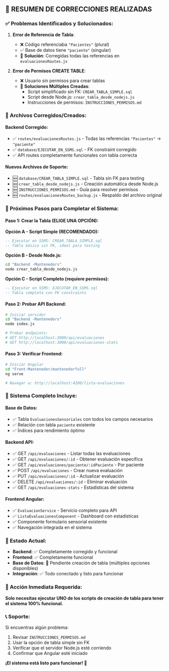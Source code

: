 ## 🚀 RESUMEN DE CORRECCIONES REALIZADAS

### ✅ Problemas Identificados y Solucionados:

1. **Error de Referencia de Tabla**: 
   - ❌ Código referenciaba `"Pacientes"` (plural)
   - ✅ Base de datos tiene `"paciente"` (singular)
   - 🔧 **Solución**: Corregidas todas las referencias en `evaluacionesRoutes.js`

2. **Error de Permisos CREATE TABLE**:
   - ❌ Usuario sin permisos para crear tablas
   - 🔧 **Soluciones Múltiples Creadas**:
     - Script simplificado sin FK: `CREAR_TABLA_SIMPLE.sql`
     - Script desde Node.js: `crear_tabla_desde_nodejs.js`
     - Instrucciones de permisos: `INSTRUCCIONES_PERMISOS.md`

### 📁 Archivos Corregidos/Creados:

#### Backend Corregido:
- ✅ `routes/evaluacionesRoutes.js` - Todas las referencias `"Pacientes"` → `"paciente"`
- ✅ `database/EJECUTAR_EN_SSMS.sql` - FK constraint corregido
- ✅ API routes completamente funcionales con tabla correcta

#### Nuevos Archivos de Soporte:
- 🆕 `database/CREAR_TABLA_SIMPLE.sql` - Tabla sin FK para testing
- 🆕 `crear_tabla_desde_nodejs.js` - Creación automática desde Node.js
- 🆕 `INSTRUCCIONES_PERMISOS.md` - Guía para resolver permisos
- 🆕 `routes/evaluacionesRoutes_backup.js` - Respaldo del archivo original

### 🎯 Próximos Pasos para Completar el Sistema:

#### Paso 1: Crear la Tabla (ELIGE UNA OPCIÓN):

**Opción A - Script Simple (RECOMENDADO):**
```sql
-- Ejecutar en SSMS: CREAR_TABLA_SIMPLE.sql
-- Tabla básica sin FK, ideal para testing
```

**Opción B - Desde Node.js:**
```bash
cd "Backend -Mantenedors"
node crear_tabla_desde_nodejs.js
```

**Opción C - Script Completo (requiere permisos):**
```sql
-- Ejecutar en SSMS: EJECUTAR_EN_SSMS.sql
-- Tabla completa con FK constraints
```

#### Paso 2: Probar API Backend:
```bash
# Iniciar servidor
cd "Backend -Mantenedors"
node index.js

# Probar endpoints:
# GET http://localhost:3000/api/evaluaciones
# GET http://localhost:3000/api/evaluaciones-stats
```

#### Paso 3: Verificar Frontend:
```bash
# Iniciar Angular
cd "Front-Mantenedor/mantenedorfull"
ng serve

# Navegar a: http://localhost:4200/lista-evaluaciones
```

### 🔧 Sistema Completo Incluye:

#### Base de Datos:
- ✅ Tabla `EvaluacionesSensoriales` con todos los campos necesarios
- ✅ Relación con tabla `paciente` existente
- ✅ Índices para rendimiento óptimo

#### Backend API:
- ✅ GET `/api/evaluaciones` - Listar todas las evaluaciones
- ✅ GET `/api/evaluaciones/:id` - Obtener evaluación específica
- ✅ GET `/api/evaluaciones/paciente/:idPaciente` - Por paciente
- ✅ POST `/api/evaluaciones` - Crear nueva evaluación
- ✅ PUT `/api/evaluaciones/:id` - Actualizar evaluación
- ✅ DELETE `/api/evaluaciones/:id` - Eliminar evaluación
- ✅ GET `/api/evaluaciones-stats` - Estadísticas del sistema

#### Frontend Angular:
- ✅ `EvaluacionService` - Servicio completo para API
- ✅ `ListaEvaluacionesComponent` - Dashboard con estadísticas
- ✅ Componente formulario sensorial existente
- ✅ Navegación integrada en el sistema

### 🎉 Estado Actual:
- **Backend**: ✅ Completamente corregido y funcional
- **Frontend**: ✅ Completamente funcional  
- **Base de Datos**: 🔄 Pendiente creación de tabla (múltiples opciones disponibles)
- **Integración**: ✅ Todo conectado y listo para funcionar

### 🚨 Acción Inmediata Requerida:
**Solo necesitas ejecutar UNO de los scripts de creación de tabla para tener el sistema 100% funcional.**

### 📞 Soporte:
Si encuentras algún problema:
1. Revisar `INSTRUCCIONES_PERMISOS.md`
2. Usar la opción de tabla simple sin FK
3. Verificar que el servidor Node.js esté corriendo
4. Confirmar que Angular esté iniciado

**¡El sistema está listo para funcionar! 🎯**
